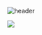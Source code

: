 ![header](https://capsule-render.vercel.app/api?type=Waving&color=83D821&height=300&section=header&text=Android%20Developer&fontAlignY=40&fontColor=ffffff&fontSize=90&desc=KEJ%20PROGRAMER&descSize=30&descAlign=80&descAlignY=63)

<a href="https://www.instagram.com/dev.kej23/" target="_blank"><img src="https://img.shields.io/badge/Instagram-#E4405F?style=flat-square&logo=![instagram](https://user-images.githubusercontent.com/93872496/212461483-e34688a7-a46a-4051-9591-a15aace4c714.svg)&logoColor=white"/></a>
